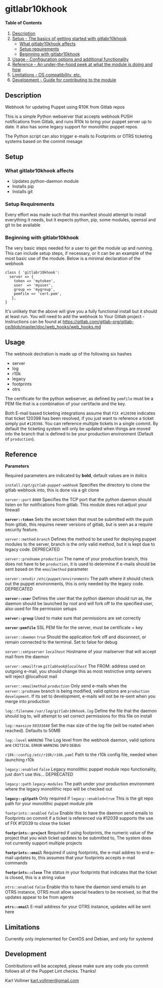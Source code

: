 # gitlabr10khook

#### Table of Contents

1. [Description](#description)
1. [Setup - The basics of getting started with gitlabr10khook](#setup)
    * [What gitlabr10khook affects](#what-gitlabr10khook-affects)
    * [Setup requirements](#setup-requirements)
    * [Beginning with gitlabr10khook](#beginning-with-gitlabr10khook)
1. [Usage - Configuration options and additional functionality](#usage)
1. [Reference - An under-the-hood peek at what the module is doing and how](#reference)
1. [Limitations - OS compatibility, etc.](#limitations)
1. [Development - Guide for contributing to the module](#development)

## Description

Webhook for updating Puppet using R10K from Gitlab repos

This is a simple Python webserver that accepts webhook PUSH notifications
from Gitlab, and runs R10k to bring your puppet server up to date. It also
has some legacy support for monolithic puppet repos. 

The Python script can also trigger e-mails to Footprints or OTRS ticketing
systems based on the commit mesage

## Setup

### What gitlabr10khook affects 

* Updates python-daemon module
* Installs pip
* Installs git

### Setup Requirements 

Every effort was made such that this manifest should attempt to install 
everything it needs, but it expects python, pip, some modules, openssl
and git to be available

### Beginning with gitlabr10khook

The very basic steps needed for a user to get the module up and running. This
can include setup steps, if necessary, or it can be an example of the most
basic use of the module. Below is a minimal declaration of the webhook

```
class { 'gitlabr10khook':
  server => {
    token => 'mytoken',
    user  => 'myuser',
    group => 'mygroup',
    pemfile => 'cert.pem',
   },
}
```
It's unlikely that the above will give you a fully functional install but
it should at least run. You will need to add the webhook to Your Gitlab
project - Instructions can be found at https://gitlab.com/gitlab-org/gitlab-ce/blob/master/doc/web_hooks/web_hooks.md

## Usage

The webhook declration is made up of the following six hashes

* server
* log
* r10k
* legacy
* footprints
* otrs

The certificate for the python webserver, as defined by `pemfile` must be a PEM file that is a combination of
your certifacte and the key. 

Both E-mail based ticketing integrations assume that `FIX #120398` indicates that ticket 120398 has been 
resolved, if you just want to reference a ticket simply put `#120398`. You can reference multiple tickets
in a single commit. By default the ticketing system will only be updated when things are moved into the
branch that is defined to be your production environment (Default of `production`). 

## Reference

**Parameters**

Required parameters are indicated by **bold**, default values are in *italics*

`install` *`/opt/gitlab-puppet-webhook`*
Specifies the directory to clone the gitlab webhook into, this is done via a git clone

`server::port` *`8080`*
Specifies the TCP port that the python daemon should listen on for notifications from gitlab. This 
module does not adjust your firewall

**`server::token`** 
Sets the secret token that must be submitted with the push from gitlab, this requires newer versions of
gitlab, but is seen as a require security feature.

`server::method` *`branch`*
Defines the method to be used for deploying puppet modules to the server, branch is the only 
valid method, but it is kept due to legacy code. DEPRECATED

`server::prodname` *`production`*
The name of your production branch, this does not have to be `production`, it is used to determine if e-mails
should be sent based on the `emailmethod` parameter

`server::envdir` *`/etc/puppet/environments`*
The path where it should check out the puppet environments, this is only needed by the legacy code. DEPRECATED

**`server::user`**
Defines the user that the python daemon should run as, the daemon should be launched by root and will fork off to 
the specified user, also used for file permission setups

**`server::group`**
Used to make sure that permissions are set correctly

**`server:pemfile`**
SSL PEM file for the server, must be certificate + key

`server::daemon` *`true`*
Should the application fork off and disconnect, or remain connected to the terminal. Set to false for debug

`server::smtpserver` *`localhost`*
Hostname of your mailserver that will accept mail from the daemon

`server::emailfrom` *`gitlabhook@localhost`*
The FROM: address used on outgoing e-mail, you should change this as most restrictive smtp servers will reject @localhost mail

`server::emailmethod` *`production`*
Only send e-mails when the `server::prodname` branch is being modified, valid options are `production` `development`. If its 
set to development, e-mails will not be re-sent when you merge into production

`log::filename` *`/var/log/gitlabr10khook.log`*
Define the file that the daemon should log to, will attempt to set correct permissions for this file on install

`log::maxsize` *`50331648`*
Set the max size of the log file (will be roated when reached). Defaults to 50MB

`log::level` *`WARNING`*
The Log level from the webhook daemon, valid options are `CRITICAL` `ERROR` `WARNING` `INFO` `DEBUG`

`r10k::config` *`/etc/r10k/r10k.yaml`*
Path to the r10k config file, needed when launching r10k

`legacy::enabled` *`false`*
Legacy monolithic puppet module repo functionality, just don't use this... DEPRECATED

`legacy::path` *`legacy-modules`*
The path under your production environment where the legacy monolithic repo will be checked out

**`legacy::gitpath`**
Only required if `legacy::enabled=true` This is the git repo path for your monolithic puppet module pile

`footprints::enabled` *`false`*
Enable this to have the daemon send emails to Footprints on commit if a ticket is referenced via #12039
supports the use of FIX #12039 to close the ticket

**`footprints::project`**
Required if using footprints, the numeric value of the project that you wish ticket updates to be
submitted to, The system does not currently support multiple projects

**`footprints::email`**
Required if using footprints, the e-mail addres to end e-mail updates to, this assumes that your
footprints accepts e-mail commands

**`footprints::close`**
The status in your footprints that indicates that the ticket is closed, this is a string value

`otrs::enabled` *`false`*
Enable this to have the daemon send emails to an OTRS instance, OTRS must allow special headers
to be received, so that the updates appear to be from agents

**`otrs::email`**
E-mail address for your OTRS instance, updates will be sent here

## Limitations

Currently only implemented for CentOS and Debian, and only for systemd 

## Development

Contributions will be accepted, please make sure any code you commit follows
all of the Puppet Lint checks. Thanks!

Karl Vollmer <karl.vollmer@gmail.com>

